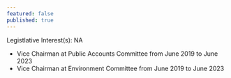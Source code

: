```yaml
---
featured: false
published: true
---
```

Legistlative Interest(s): NA

* Vice Chairman at Public Accounts Committee from June 2019 to June 2023
* Vice Chairman at Environment Committee from June 2019 to June 2023
